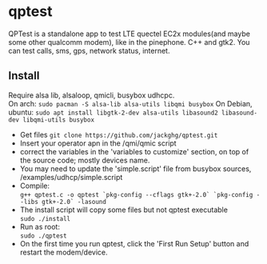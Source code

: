 # qptest
QPTest is a standalone app to test LTE quectel EC2x modules(and maybe some other qualcomm modem), like in the pinephone. C++ and gtk2. You can test calls, sms, gps, network status, internet.  
## Install
Require alsa lib, alsaloop, qmicli, busybox udhcpc.  
On arch:
`sudo pacman -S alsa-lib alsa-utils libqmi busybox`
On Debian, ubuntu:
`sudo apt install libgtk-2-dev alsa-utils libasound2 libasound-dev libqmi-utils busybox`
- Get files
`git clone https://github.com/jackghg/qptest.git`
- Insert your operator apn in the /qmi/qmic script
- correct the variables in the 'variables to customize' section, on top of the source code; mostly devices name.
- You may need to update the 'simple.script' file from busybox sources, /examples/udhcp/simple.script  
- Compile:  
```g++ qptest.c -o qptest `pkg-config --cflags gtk+-2.0` `pkg-config --libs gtk+-2.0` -lasound```  
- The install script will copy some files but not qptest executable    
`sudo ./install`  
- Run as root:  
`sudo ./qptest`
- On the first time you run qptest, click the 'First Run Setup' button and restart the modem/device.
